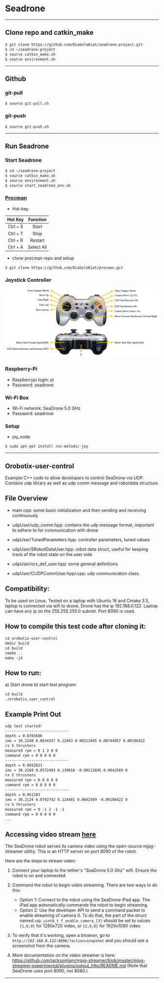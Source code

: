 # **Seadrone**

---
## **Clone repo and catkin_make**
```
$ git clone https://github.com/DiaboloKiat/seadrone-project.git
$ cd ~/seadrone-project
$ source catkin_make.sh
$ source environment.sh
```
---
## **Github**
### git-pull
```
$ source git-pull.sh
```
### git-push
```
$ source git-push.sh
```
---
## **Run Seadrone**
### Start Seadrone
```
$ cd ~/seadrone-project
$ source catkin_make.sh
$ source environment.sh
$ source start_seadrone_env.sh
```

### [Procman](https://github.com/DiaboloKiat/procman)
- Hot-key

| Hot Key     | Function           |
|:-----------:|:------------------:|
| Ctrl + S    | Start              |
| Ctrl + T    | Stop               |
| Ctrl + R    | Restart            |
| Ctrl + A    | Select All         |

- clone procman repo and setup 
```
$ git clone https://github.com/DiaboloKiat/procman.git
```

### Joystick Controller
<img src="https://github.com/DiaboloKiat/seadrone-project/blob/master/img/Joystick.png"/>

### Raspberry-Pi
- Raspberrypi login: pi
- Password: seadrone

### Wi-Fi Box
- Wi-Fi network: SeaDrone 5.0 GHz
- Password: seadrone

### Setup
- joy_node
```
$ sudo apt-get install ros-melodic-joy
```
---
## Orobotix-user-control
Example C++ code to allow developers to control SeaDrone via UDP.
Contains udp library as well as udp comm message and robotdata structure.

## File Overview
- main.cpp: some basic initialization and then sending and receiving continuously

- udpUser/udp_comm.hpp: contains the udp message format, important to adhere to for communication with drone

- udpUser/TunedParameters.hpp: controller parameters, tuned values

- udpUser/SRobotDataUser.hpp: robot data struct, useful for keeping track of the robot state on the user side

- udpUser/orx_def_user.hpp: some general definitions

- udpUser/CUDPCommUser.hpp/.cpp: udp communication class

## Compatibility:
To be used on Linux. Tested on a laptop with Ubuntu 16 and Cmake 3.5, laptop is connected via wifi to drone. Drone has the ip 192.168.0.122. Laptop can have any ip on the 255.255.255.0 subnet. Port 8090 is used.

## How to compile this test code after cloning it:
```
cd orobotix-user-control
mkdir build
cd build
cmake ..
make -j4
```

## How to run:
a) Start drone
b) start test program:
```
cd build
./orobotix_user_control
```

## Example Print Out
```
udp test started!
-----------------------------
depth = 0.0703606
imu = 30.2248 0.0634347 0.12043 0.00212845 0.00744957 0.00106422
rx 5 thrusters
measured rpm = 0 1 3 0 0
command rpm = 0 0 0 0 0
-----------------------------
depth = 0.0652621
imu = 30.2169 0.0572493 0.139018 -0.00212845 0.0042569 0
rx 5 thrusters
measured rpm = 0 0 0 0 0
command rpm = 0 0 0 0 0
-----------------------------
depth = 0.061183
imu = 30.2124 0.0792742 0.124481 0.0042569 -0.00106422 0
rx 5 thrusters
measured rpm = 0 -1 2 -1 -1
command rpm = 0 0 0 0 0
...
```

## Accessing video stream [here](https://tutorials-raspberrypi.com/raspberry-pi-security-camera-livestream-setup/)
The SeaDrone robot serves its camera video using the open-source mjpg-streamer utility. This is an HTTP server on port 8090 of the robot.

Here are the steps to stream video:

1) Connect your laptop to the tether's "SeaDrone 5.0 Ghz" wifi. Ensure the robot is on and connected.

2) Command the robot to begin video streaming. There are two ways to do this:
    - Option 1: Connect to the robot using the SeaDrone iPad app. The iPad app automatically commands the robot to begin streaming.
    - Option 2: Use the developer API to send a command packet to enable streaming of camera 0. To do that, the part of the struct named `udp_uint8_t f_enable_camera_[3]` should be set to values ``{1,0,0}`` for 1280x720 video, or ``{2,0,0}`` for 1920x1080 video.

3) To verify that it's working, open a browser, go to `http://192.168.0.122:8090/?action=snapshot` and you should see a screenshot from the camera.

4) More documentation on the video streamer is here:
 https://github.com/jacksonliam/mjpg-streamer/blob/master/mjpg-streamer-experimental/plugins/output_http/README.md (Note that SeaDrone uses port 8090, not 8080.)
 ---